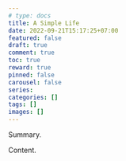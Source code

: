 ```yaml
---
# type: docs 
title: A Simple Life
date: 2022-09-21T15:17:25+07:00
featured: false
draft: true
comment: true
toc: true
reward: true
pinned: false
carousel: false
series:
categories: []
tags: []
images: []
---
```


Summary.

<!--more-->

Content.
